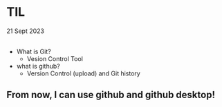 # TIL  
21 Sept 2023 <br>
  <br>

  - What is Git? 
    - Vesion Control Tool
  - what is github?
    - Version Control (upload) and Git history
  
  ## From now, I can use github and github desktop!
